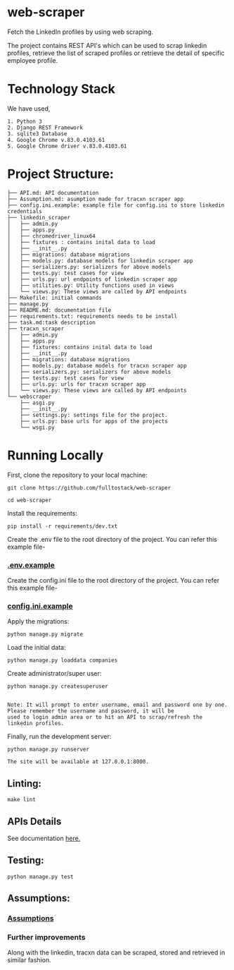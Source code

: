 # web-scraper

Fetch the LinkedIn profiles by using web scraping.

The project contains REST API's which can be used to scrap linkedin profiles, retrieve the list of scraped profiles or retrieve the detail of specific employee profile.

# Technology Stack
We have used,
```
1. Python 3
2. Django REST Framework
3. sqlite3 Database
4. Google Chrome v.83.0.4103.61    
5. Google Chrome driver v.83.0.4103.61
```

# Project Structure:

```
├── API.md: API documentation
├── Assumption.md: asumption made for tracxn scraper app
├── config.ini.example: example file for config.ini to store linkedin credentials
├── linkedin_scraper
│   ├── admin.py
│   ├── apps.py
│   ├── chromedriver_linux64
│   ├── fixtures : contains inital data to load
│   ├── __init__.py
│   ├── migrations: database migrations
│   ├── models.py: database models for linkedin scraper app
│   ├── serializers.py: serializers for above models
│   ├── tests.py: test cases for view
│   ├── urls.py: url endpoints of linkedin scraper app
│   ├── utilities.py: Utility functions used in views
│   └── views.py: These views are called by API endpoints
├── Makefile: initial commands
├── manage.py
├── README.md: documentation file
├── requirements.txt: requirements needs to be install
├── task.md:task description
├── tracxn_scraper
│   ├── admin.py
│   ├── apps.py
│   ├── fixtures: contains inital data to load
│   ├── __init__.py
│   ├── migrations: database migrations
│   ├── models.py: database models for tracxn scraper app
│   ├── serializers.py: serializers for above models
│   ├── tests.py: test cases for view
│   ├── urls.py: urls for tracxn scraper app
│   └── views.py: These views are called by API endpoints
└── webscraper
    ├── asgi.py
    ├── __init__.py
    ├── settings.py: settings file for the project.
    ├── urls.py: base urls for apps of the projects
    └── wsgi.py
```

# Running Locally

First, clone the repository to your local machine:

```
git clone https://github.com/fulltostack/web-scraper

cd web-scraper
```

Install the requirements:

```
pip install -r requirements/dev.txt
```


Create the .env file to the root directory of the project.
You can refer this example file-
 

### [.env.example](./.env.example) 


Create the config.ini file to the root directory of the project.
You can refer this example file- 


### [config.ini.example](./config.ini.example)

Apply the migrations:

```
python manage.py migrate
```

Load the initial data:

```
python manage.py loaddata companies
```
Create administrator/super user:
```
python manage.py createsuperuser 


Note: It will prompt to enter username, email and password one by one. Please remember the username and password, it will be
used to login admin area or to hit an API to scrap/refresh the linkedin profiles.
```


Finally, run the development server:

```
python manage.py runserver
```

` The site will be available at 127.0.0.1:8000. `

## Linting:

```
make lint
```

## APIs Details

See documentation [here.](./API.md)

## Testing:

```
python manage.py test
```

## Assumptions:

### [Assumptions](./Assumption.md)

### Further improvements
Along with the linkedin, tracxn data can be scraped, stored and retrieved in similar fashion. 

